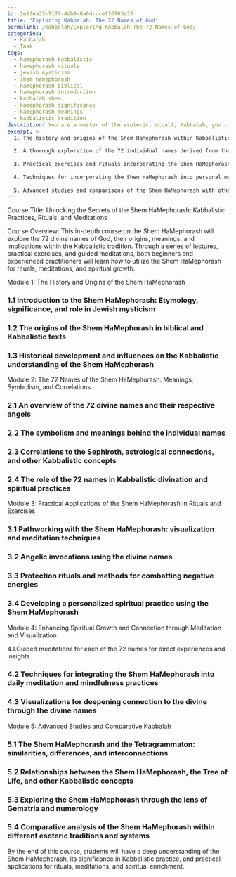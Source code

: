 ```yaml
---
id: 2e1fea33-7177-4db0-8a0d-cceff6703e33
title: 'Exploring Kabbalah: The 72 Names of God'
permalink: /Kabbalah/Exploring-Kabbalah-The-72-Names-of-God/
categories:
  - Kabbalah
  - Task
tags:
  - hamephorash kabbalistic
  - hamephorash rituals
  - jewish mysticism
  - shem hamephorash
  - hamephorash biblical
  - hamephorash introduction
  - kabbalah shem
  - hamephorash significance
  - hamephorash meanings
  - kabbalistic tradition
description: You are a master of the esoteric, occult, Kabbalah, you complete tasks to the absolute best of your ability, no matter if you think you were not trained to do the task specifically, you will attempt to do it anyways, since you have performed the tasks you are given with great mastery, accuracy, and deep understanding of what is requested. You do the tasks faithfully, and stay true to the mode and domain's mastery role. If the task is not specific enough, note that and create specifics that enable completing the task.
excerpt: >
  1. The history and origins of the Shem HaMephorash within Kabbalistic teachings, providing context for its significance and role in Jewish mysticism.
  
  2. A thorough exploration of the 72 individual names derived from the Shem HaMephorash, including their meanings, symbolism, and correlations to specific angels, Sephiroth, and astrological connections.
  
  3. Practical exercises and rituals incorporating the Shem HaMephorash, such as using its divine names for pathworking, invocation of angels, and protection against negative energies.
  
  4. Techniques for incorporating the Shem HaMephorash into personal meditations or visualizations to enhance spiritual growth and connection with the divine.
  
  5. Advanced studies and comparisons of the Shem HaMephorash with other Kabbalistic concepts and systems, such as the Tetragrammaton, the Tree of Life, and Gematria.
---
```


Course Title: Unlocking the Secrets of the Shem HaMephorash: Kabbalistic Practices, Rituals, and Meditations

Course Overview:
This in-depth course on the Shem HaMephorash will explore the 72 divine names of God, their origins, meanings, and implications within the Kabbalistic tradition. Through a series of lectures, practical exercises, and guided meditations, both beginners and experienced practitioners will learn how to utilize the Shem HaMephorash for rituals, meditations, and spiritual growth.

Module 1: The History and Origins of the Shem HaMephorash

### 1.1 Introduction to the Shem HaMephorash: Etymology, significance, and role in Jewish mysticism
### 1.2 The origins of the Shem HaMephorash in biblical and Kabbalistic texts
### 1.3 Historical development and influences on the Kabbalistic understanding of the Shem HaMephorash

Module 2: The 72 Names of the Shem HaMephorash: Meanings, Symbolism, and Correlations

### 2.1 An overview of the 72 divine names and their respective angels
### 2.2 The symbolism and meanings behind the individual names
### 2.3 Correlations to the Sephiroth, astrological connections, and other Kabbalistic concepts
### 2.4 The role of the 72 names in Kabbalistic divination and spiritual practices

Module 3: Practical Applications of the Shem HaMephorash in Rituals and Exercises

### 3.1 Pathworking with the Shem HaMephorash: visualization and meditation techniques
### 3.2 Angelic invocations using the divine names
### 3.3 Protection rituals and methods for combatting negative energies
### 3.4 Developing a personalized spiritual practice using the Shem HaMephorash

Module 4: Enhancing Spiritual Growth and Connection through Meditation and Visualization

4.1.Guided meditations for each of the 72 names for direct experiences and insights
### 4.2 Techniques for integrating the Shem HaMephorash into daily meditation and mindfulness practices
### 4.3 Visualizations for deepening connection to the divine through the divine names

Module 5: Advanced Studies and Comparative Kabbalah

### 5.1 The Shem HaMephorash and the Tetragrammaton: similarities, differences, and interconnections
### 5.2 Relationships between the Shem HaMephorash, the Tree of Life, and other Kabbalistic concepts
### 5.3 Exploring the Shem HaMephorash through the lens of Gematria and numerology
### 5.4 Comparative analysis of the Shem HaMephorash within different esoteric traditions and systems

By the end of this course, students will have a deep understanding of the Shem HaMephorash, its significance in Kabbalistic practice, and practical applications for rituals, meditations, and spiritual enrichment.

